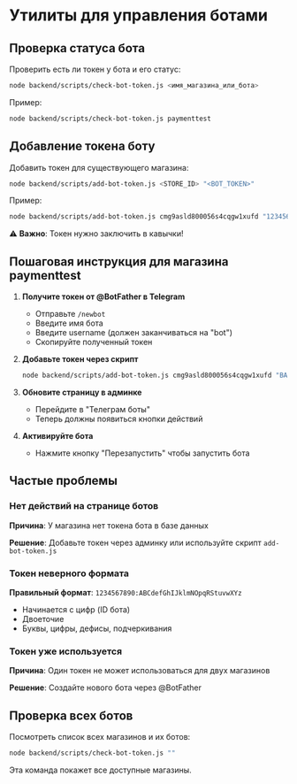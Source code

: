 # Утилиты для управления ботами

## Проверка статуса бота

Проверить есть ли токен у бота и его статус:

```bash
node backend/scripts/check-bot-token.js <имя_магазина_или_бота>
```

Пример:
```bash
node backend/scripts/check-bot-token.js paymenttest
```

## Добавление токена боту

Добавить токен для существующего магазина:

```bash
node backend/scripts/add-bot-token.js <STORE_ID> "<BOT_TOKEN>"
```

Пример:
```bash
node backend/scripts/add-bot-token.js cmg9asld800056s4cqgw1xufd "1234567890:ABCdefGhIJklmNOpqRStuvwXYz"
```

⚠️ **Важно**: Токен нужно заключить в кавычки!

## Пошаговая инструкция для магазина paymenttest

1. **Получите токен от @BotFather в Telegram**
   - Отправьте `/newbot`
   - Введите имя бота
   - Введите username (должен заканчиваться на "bot")
   - Скопируйте полученный токен

2. **Добавьте токен через скрипт**
   ```bash
   node backend/scripts/add-bot-token.js cmg9asld800056s4cqgw1xufd "ВАШ_ТОКЕН"
   ```

3. **Обновите страницу в админке**
   - Перейдите в "Телеграм боты"
   - Теперь должны появиться кнопки действий

4. **Активируйте бота**
   - Нажмите кнопку "Перезапустить" чтобы запустить бота

## Частые проблемы

### Нет действий на странице ботов

**Причина**: У магазина нет токена бота в базе данных

**Решение**: Добавьте токен через админку или используйте скрипт `add-bot-token.js`

### Токен неверного формата

**Правильный формат**: `1234567890:ABCdefGhIJklmNOpqRStuvwXYz`
- Начинается с цифр (ID бота)
- Двоеточие
- Буквы, цифры, дефисы, подчеркивания

### Токен уже используется

**Причина**: Один токен не может использоваться для двух магазинов

**Решение**: Создайте нового бота через @BotFather

## Проверка всех ботов

Посмотреть список всех магазинов и их ботов:

```bash
node backend/scripts/check-bot-token.js ""
```

Эта команда покажет все доступные магазины.

